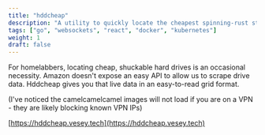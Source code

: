 ```yaml
---
title: "hddcheap"
description: "A utility to quickly locate the cheapest spinning-rust storage on Amazon"
tags: ["go", "websockets", "react", "docker", "kubernetes"]
weight: 1
draft: false
---
```


For homelabbers, locating cheap, shuckable hard drives is an occasional necessity. Amazon doesn't expose an easy API to allow us to scrape drive data. Hddcheap gives you that live data in an easy-to-read grid format.

(I've noticed the camelcamelcamel images will not load if you are on a VPN - they are likely blocking known VPN IPs)

[https://hddcheap.vesey.tech](https://hddcheap.vesey.tech)
